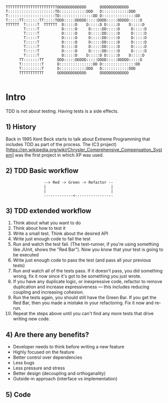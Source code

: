 ```                                                               
                                                               
TTTTTTTTTTTTTTTTTTTTTTTDDDDDDDDDDDDD      DDDDDDDDDDDDD        
T:::::::::::::::::::::TD::::::::::::DDD   D::::::::::::DDD     
T:::::::::::::::::::::TD:::::::::::::::DD D:::::::::::::::DD   
T:::::TT:::::::TT:::::TDDD:::::DDDDD:::::DDDD:::::DDDDD:::::D  
TTTTTT  T:::::T  TTTTTT  D:::::D    D:::::D D:::::D    D:::::D 
        T:::::T          D:::::D     D:::::DD:::::D     D:::::D
        T:::::T          D:::::D     D:::::DD:::::D     D:::::D
        T:::::T          D:::::D     D:::::DD:::::D     D:::::D
        T:::::T          D:::::D     D:::::DD:::::D     D:::::D
        T:::::T          D:::::D     D:::::DD:::::D     D:::::D
        T:::::T          D:::::D     D:::::DD:::::D     D:::::D
        T:::::T          D:::::D    D:::::D D:::::D    D:::::D 
      TT:::::::TT      DDD:::::DDDDD:::::DDDD:::::DDDDD:::::D  
      T:::::::::T      D:::::::::::::::DD D:::::::::::::::DD   
      T:::::::::T      D::::::::::::DDD   D::::::::::::DDD     
      TTTTTTTTTTT      DDDDDDDDDDDDD      DDDDDDDDDDDDD        
                                                               
```                                          

                                                               
                                                               
                                                               
                                                            

# Intro
TDD is not about testing. Having tests is a side effects.

## 1) History
Back in 1995 Kent Beck starts to talk about Extreme Programming that includes TDD as part of the process. The (C3 project)[https://en.wikipedia.org/wiki/Chrysler_Comprehensive_Compensation_System] was the first project in which XP was used.

## 2) TDD Basic workflow


```                                                            
                 --> Red -> Green -> Refactor --
                 |                             |
                 |                             |
                 -------------<-----------------

```


## 3) TDD extended workflow

  1. Think about what you want to do
  2. Think about how to test it
  3. Write a small test. Think about the desired API
  4. Write just enough code to fail the test
  5. Run and watch the test fail. (The test-runner, if you're using something like JUnit, shows the "Red Bar"). Now you know that your test is going to be executed
  6. Write just enough code to pass the test (and pass all your previous tests)
  7. Run and watch all of the tests pass. If it doesn't pass, you did something wrong, fix it now since it's got to be something you just wrote.
  8. If you have any duplicate logic, or inexpressive code, refactor to remove duplication and increase expressiveness — this includes reducing coupling and increasing cohesion.
  9. Run the tests again, you should still have the Green Bar. If you get the Red Bar, then you made a mistake in your refactoring. Fix it now and re-run.
  10. Repeat the steps above until you can't find any more tests that drive writing new code.

## 4) Are there any benefits?
 - Developer needs to think before writing a new feature
 - Highly focused on the feature
 - Better control over dependencies
 - Less bugs
 - Less pressure and stress
 - Better design (decoupling and orthoganality)
 - Outside-in approach (interface vs implementation)

## 5) Code